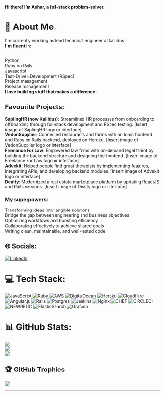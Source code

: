 **Hi there! I'm Ashar, a full-stack problem-solver.**
# 💫 About Me:
I'm currently working as lead technical engineer at kallidus
<br>**I'm fluent in:**

<br> Python
<br>Ruby on Rails
<br>Javascript
<br>Test-Driven Development (RSpec)
<br> Project management
<br> Release management
<br>**I love building stuff that makes a difference:**


## Favourite Projects:

**SaplingHR (now Kallidus)**: Streamlined HR processes from onboarding to offboarding through full-stack development and RSpec testing. [Insert image of SaplingHR logo or interface]
<br>**VedonSupplier**: Connected restaurants and farms with an Ionic frontend and Ruby on Rails backend, deployed on Heroku. [Insert image of VedonSupplier logo or interface]
<br>**Freelance For Law**: Empowered law firms with on-demand legal talent by building the backend structure and designing the frontend. [Insert image of Freelance For Law logo or interface]
<br>**Advekit**: Helped people find great therapists by implementing features, integrating APIs, and developing backend modules. [Insert image of Advekit logo or interface]
<br>**Dealty**: Modernized a real estate marketplace platform by updating ReactJS and Rails versions. [Insert image of Dealty logo or interface]

### My superpowers:

Transforming ideas into tangible solutions
<br>Bridge the gap between engineering and business objectives
<br>Optimizing workflows and boosting efficiency
<br>Collaborating effectively to achieve shared goals
<br>Writing clean, maintainable, and well-tested code


## 🌐 Socials:
[![LinkedIn](https://img.shields.io/badge/LinkedIn-%230077B5.svg?logo=linkedin&logoColor=white)](https://linkedin.com/in/ash-ar/) 

# 💻 Tech Stack:
![JavaScript](https://img.shields.io/badge/javascript-%23323330.svg?style=for-the-badge&logo=javascript&logoColor=%23F7DF1E) ![Ruby](https://img.shields.io/badge/ruby-%23CC342D.svg?style=for-the-badge&logo=ruby&logoColor=white) ![AWS](https://img.shields.io/badge/AWS-%23FF9900.svg?style=for-the-badge&logo=amazon-aws&logoColor=white) ![DigitalOcean](https://img.shields.io/badge/DigitalOcean-%230167ff.svg?style=for-the-badge&logo=digitalOcean&logoColor=white) ![Heroku](https://img.shields.io/badge/heroku-%23430098.svg?style=for-the-badge&logo=heroku&logoColor=white) ![Cloudflare](https://img.shields.io/badge/Cloudflare-F38020?style=for-the-badge&logo=Cloudflare&logoColor=white) ![Angular.js](https://img.shields.io/badge/angular.js-%23E23237.svg?style=for-the-badge&logo=angularjs&logoColor=white) ![Rails](https://img.shields.io/badge/rails-%23CC0000.svg?style=for-the-badge&logo=ruby-on-rails&logoColor=white) ![Postgres](https://img.shields.io/badge/postgres-%23316192.svg?style=for-the-badge&logo=postgresql&logoColor=white) ![Jenkins](https://img.shields.io/badge/jenkins-%232C5263.svg?style=for-the-badge&logo=jenkins&logoColor=white) ![Nginx](https://img.shields.io/badge/nginx-%23009639.svg?style=for-the-badge&logo=nginx&logoColor=white) ![CHEF](https://img.shields.io/badge/Chef-02303A.svg?style=for-the-badge&logo=Chef&logoColor=white&color=%23F09820) ![CIRCLECI](https://img.shields.io/badge/CIRCLECI-02303A.svg?style=for-the-badge&logo=CIRCLECI&logoColor=white&color=%23343434) ![NEWRELIC](https://img.shields.io/badge/newrelic-1CE783.svg?style=for-the-badge&logo=newrelic&logoColor=white&color=%231CE783) ![ElasticSearch](https://img.shields.io/badge/-ElasticSearch-005571?style=for-the-badge&logo=elasticsearch) ![Grafana](https://img.shields.io/badge/grafana-%23F46800.svg?style=for-the-badge&logo=grafana&logoColor=white)
# 📊 GitHub Stats:
![](https://github-readme-stats.vercel.app/api?username=tech-jarvis&theme=dark&hide_border=false&include_all_commits=true&count_private=true)<br/>
![](https://github-readme-streak-stats.herokuapp.com/?user=tech-jarvis&theme=dark&hide_border=false)<br/>
![](https://github-readme-stats.vercel.app/api/top-langs/?username=tech-jarvis&theme=dark&hide_border=false&include_all_commits=true&count_private=true&layout=compact)



## 🏆 GitHub Trophies
![](https://github-profile-trophy.vercel.app/?username=tech-jarvis&theme=radical&no-frame=false&no-bg=true&margin-w=4)

---


